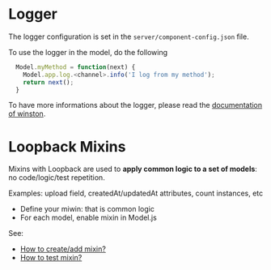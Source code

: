 Logger
======

The logger configuration is set in the `server/component-config.json` file.

To use the logger in the model, do the following

```javascript
  Model.myMethod = function(next) {
    Model.app.log.<channel>.info('I log from my method');
    return next();
  }
```

To have more informations about the logger, please read the [documentation of winston](https://github.com/winstonjs/winston).


Loopback Mixins
===============

Mixins with Loopback are used to **apply common logic to a set of __models__**: no code/logic/test repetition.

Examples: upload field, createdAt/updatedAt attributes, count instances, etc

 * Define your miwin: that is common logic
 * For each model, enable mixin in Model.js

See:
 * [How to create/add mixin?](https://github.com/CyrilleHugues/demo-mixin-loopback/pull/1/files)
 * [How to test mixin?](https://github.com/CyrilleHugues/demo-mixin-loopback/pull/2/files)
